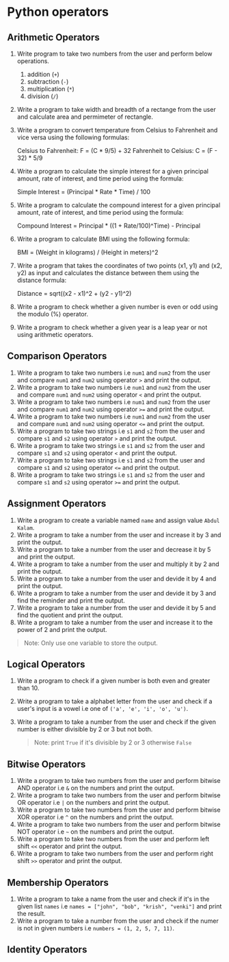 # Python operators

## Arithmetic Operators

1. Write program to take two numbers from the user and perform below operations.
    1. addition (`+`)
    2. subtraction (`-`)
    3. multiplication (`*`)
    4. division (`/`)
2. Write a program to take width and breadth of a rectange from the user and calculate area and permimeter of rectangle. 
3. Write a program to convert temperature from Celsius to Fahrenheit and vice versa using the following formulas:

    Celsius to Fahrenheit: F = (C * 9/5) + 32
    Fahrenheit to Celsius: C = (F - 32) * 5/9

4. Write a program to calculate the simple interest for a given principal amount, rate of interest, and time period using the formula:

    Simple Interest = (Principal * Rate * Time) / 100
5. Write a program to calculate the compound interest for a given principal amount, rate of interest, and time period using the formula:

    Compound Interest = Principal * ((1 + Rate/100)^Time) - Principal

6. Write a program to calculate BMI using the following formula:

    BMI = (Weight in kilograms) / (Height in meters)^2

7. Write a program that takes the coordinates of two points (x1, y1) and (x2, y2) as input and calculates the distance between them using the distance formula:

    Distance = sqrt((x2 - x1)^2 + (y2 - y1)^2)
8. Write a program to check whether a given number is even or odd using the modulo (%) operator.
9. Write a program to check whether a given year is a leap year or not using arithmetic operators.

## Comparison Operators

1. Write a program to take two numbers i.e `num1` and `num2` from the user and compare `num1` and `num2` using operator `>` and print the output.
2. Write a program to take two numbers i.e `num1` and `num2` from the user and compare `num1` and `num2` using operator `<` and print the output.
3. Write a program to take two numbers i.e `num1` and `num2` from the user and compare `num1` and `num2` using operator `>=` and print the output.
4. Write a program to take two numbers i.e `num1` and `num2` from the user and compare `num1` and `num2` using operator `<=` and print the output.
5. Write a program to take two strings i.e `s1` and `s2` from the user and compare `s1` and `s2` using operator `>` and print the output.
6. Write a program to take two strings i.e `s1` and `s2` from the user and compare `s1` and `s2` using operator `<` and print the output.
7. Write a program to take two strings i.e `s1` and `s2` from the user and compare `s1` and `s2` using operator `<=` and print the output.
8. Write a program to take two strings i.e `s1` and `s2` from the user and compare `s1` and `s2` using operator `>=` and print the output.

## Assignment Operators

1. Write a program to create a variable named `name` and assign value `Abdul Kalam`.
2. Write a program to take a number from the user and increase it by 3 and print the output.
3. Write a program to take a number from the user and decrease it by 5 and print the output.
4. Write a program to take a number from the user and multiply it by 2 and print the output.
5. Write a program to take a number from the user and devide it by 4 and print the output.
6. Write a program to take a number from the user and devide it by 3 and find the reminder and print the output.
7. Write a program to take a number from the user and devide it by 5 and find the quotient and print the output.
8. Write a program to take a number from the user and increase it to the power of 2 and print the output.

> Note: Only use one variable to store the output.

## Logical Operators

1. Write a program to check if a given number is both even and greater than 10.
2. Write a program to take a alphabet letter from the user and check if a user's input is a vowel i.e one of `('a', 'e', 'i', 'o', 'u')`.
3. Write a program to take a number from the user and check if the given number is either divisible by 2 or 3 but not both.

    > Note: print `True` if it's divisible by 2 or 3 otherwise `False`

## Bitwise Operators

1. Write a program to take two numbers from the user and perform bitwise AND operator i.e `&` on the numbers and print the output.
2. Write a program to take two numbers from the user and perform bitwise OR operator i.e `|` on the numbers and print the output.
3. Write a program to take two numbers from the user and perform bitwise XOR operator i.e `^` on the numbers and print the output.
4. Write a program to take two numbers from the user and perform bitwise NOT operator i.e `~` on the numbers and print the output.
5. Write a program to take two numbers from the user and perform left shift `<<` operator and print the output.
6. Write a program to take two numbers from the user and perform right shift `>>` operator and print the output.

## Membership Operators

1. Write a program to take a name from the user and check if it's in the given list `names` i.e `names = ["john", "bob", "krish", "venki"]` and print the result.
2. Write a program to take a number from the user and check if the numer is not in given numbers i.e `numbers = (1, 2, 5, 7, 11)`.

## Identity Operators
